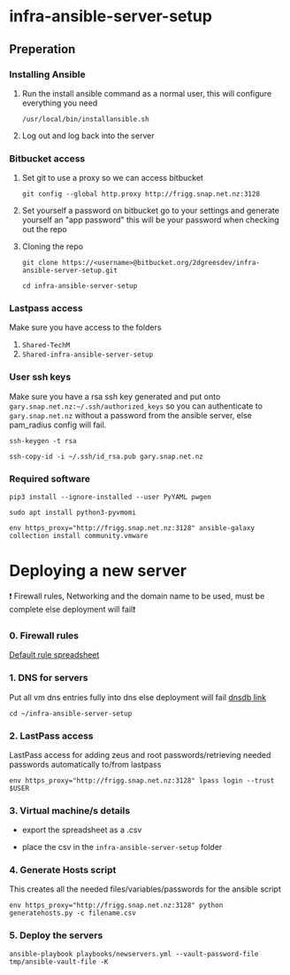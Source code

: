# infra-ansible-server-setup

## Preperation
### Installing Ansible

1. Run the install ansible command as a normal user, this will configure everything you need

    ```
    /usr/local/bin/installansible.sh
    ```
	
2. Log out and log back into the server


### Bitbucket access

1. Set git to use a proxy so we can access bitbucket

    ```
    git config --global http.proxy http://frigg.snap.net.nz:3128
    ```

2. Set yourself a password
on bitbucket go to your settings and generate yourself an "app password" this will be your password when checking out the repo

3. Cloning the repo

    ```
    git clone https://<username>@bitbucket.org/2dgreesdev/infra-ansible-server-setup.git
    ```
    ```
    cd infra-ansible-server-setup
    ```

### Lastpass access

Make sure you have access to the folders
1) `Shared-TechM`
2) `Shared-infra-ansible-server-setup`

### User ssh keys

Make sure you have a rsa ssh key generated and put onto `gary.snap.net.nz:~/.ssh/authorized_keys` so you can authenticate to `gary.snap.net.nz` without a password from the ansible server, else pam_radius config will fail.
```
ssh-keygen -t rsa
```
```
ssh-copy-id -i ~/.ssh/id_rsa.pub gary.snap.net.nz
```

### Required software

```
pip3 install --ignore-installed --user PyYAML pwgen
```

```
sudo apt install python3-pyvmomi
```

```
env https_proxy="http://frigg.snap.net.nz:3128" ansible-galaxy collection install community.vmware
```


# Deploying a new server

:exclamation: Firewall rules, Networking and the domain name to be used, must be complete else deployment will fail:exclamation:

### 0. Firewall rules
[Default rule spreadsheet](https://2degreesnz.sharepoint.com/:x:/r/sites/Team-InfrastructureEngineeringAndOperations/Shared%20Documents/General/Linux/Firewall/new-server-default-firewallrules.xlsx?d=w21b307a19781403f86628d1ba5dfcce9&csf=1&web=1&e=NWrKhi)

### 1. DNS for servers

Put all vm dns entries fully into dns else deployment will fail
[dnsdb link](https://dnsdb.snap.net.nz)

```
cd ~/infra-ansible-server-setup
```

### 2. LastPass access

LastPass access for adding zeus and root passwords/retrieving needed passwords automatically to/from lastpass

```
env https_proxy="http://frigg.snap.net.nz:3128" lpass login --trust $USER
```


### 3. Virtual machine/s details

* export the spreadsheet as a .csv

* place the csv in the `infra-ansible-server-setup` folder

### 4. Generate Hosts script

This creates all the needed files/variables/passwords for the ansible script

```
env https_proxy="http://frigg.snap.net.nz:3128" python generatehosts.py -c filename.csv
```


### 5. Deploy the servers
```
ansible-playbook playbooks/newservers.yml --vault-password-file tmp/ansible-vault-file -K
```

